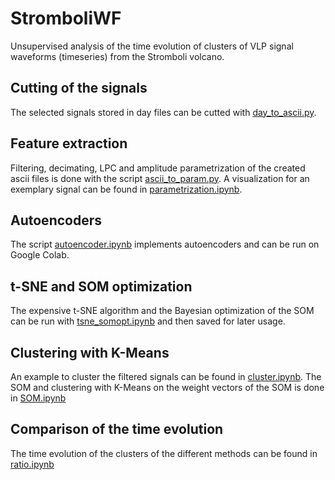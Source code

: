 # StromboliWF
Unsupervised analysis of the time evolution of clusters of VLP signal waveforms (timeseries) from the Stromboli volcano. 

## Cutting of the signals
The selected signals stored in day files can be cutted with [day_to_ascii.py](https://github.com/llayer/StromboliWF/blob/master/day_to_ascii.py).

## Feature extraction
Filtering, decimating, LPC and amplitude parametrization of the created ascii files is done with the script [ascii_to_param.py](https://github.com/llayer/StromboliWF/blob/master/ascii_to_param.py). A visualization for an exemplary signal can be found in [parametrization.ipynb](https://github.com/llayer/StromboliWF/blob/master/parametrization.ipynb).

## Autoencoders
The script [autoencoder.ipynb](https://github.com/llayer/StromboliWF/blob/master/autoencoder.ipynb) implements autoencoders and can be run on Google Colab.

## t-SNE and SOM optimization
The expensive t-SNE algorithm and the Bayesian optimization of the SOM can be run with [tsne_somopt.ipynb](https://github.com/llayer/StromboliWF/blob/master/tsne_somopt.ipynb) and then saved for later usage.

## Clustering with K-Means
An example to cluster the filtered signals can be found in [cluster.ipynb](https://github.com/llayer/StromboliWF/blob/master/cluster.ipynb). The SOM and clustering with K-Means on the weight vectors of the SOM is done in [SOM.ipynb](https://github.com/llayer/StromboliWF/blob/master/SOM.ipynb)

## Comparison of the time evolution
The time evolution of the clusters of the different methods can be found in [ratio.ipynb](https://github.com/llayer/StromboliWF/blob/master/ratio.ipynb)
